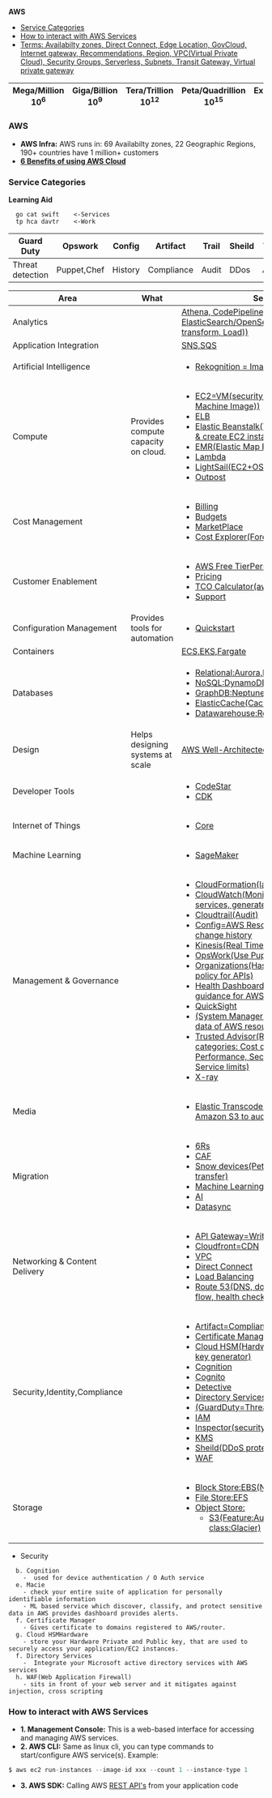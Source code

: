 **AWS**
- [Service Categories](#sc)
- [How to interact with AWS Services](#how)
- [Terms: Availabilty zones, Direct Connect, Edge Location, GovCloud, Internet gateway, Recommendations, Region, VPC(Virtual Private Cloud), Security Groups, Serverless, Subnets, Transit Gateway, Virtual private gateway](Terms)

| Mega/Million 10<sup>6</sup> | Giga/Billion 10<sup>9</sup> | Tera/Trillion 10<sup>12</sup> | Peta/Quadrillion 10<sup>15</sup> | Exa/Quintillion 10<sup>18</sup> | Zeta/Sextillion 10<sup>21</sup> |
| --- | --- | --- | --- | --- | --- |

### AWS
- **AWS Infra:** AWS runs in: 69 Availabilty zones, 22 Geographic Regions, 190+ countries have 1 million+ customers
- **[6 Benefits of using AWS Cloud](/System-Design/Concepts#adv)**

<a name=sc></a>
### Service Categories
**Learning Aid**
```
  go cat swift    <-Services
  tp hca davtr    <-Work
```
|Guard Duty|Opswork|Config|Artifact|Trail|Sheild|Watch|Inspector|Formation|Trusted-Advisor|
|---|---|---|---|---|---|---|---|---|---|
|Threat detection|Puppet,Chef|History|Compliance|Audit|DDos|Alarms|Vunerablity|Template|Recommendation|


|Area|What|Services|
|---|---|---|
|Analytics||[Athena, CodePipeline, ElasticSearch/OpenSearch, Glue(ETL(Extract, transform, Load))](Analytics)|
|Application Integration||[SNS,SQS](Application_Integration)|
|Artificial Intelligence||[<ul><li>Rekognition = Image recognition</li></ul>](Artificial_Intelligence)|
|Compute|Provides compute capacity on cloud.|[<ul> <li>EC2=VM(security groups, AMI(Amazon Machine Image))</li> <li>ELB</li> <li>Elastic Beanstalk(Take(a.out + config files) & create EC2 instance)</li> <li>EMR(Elastic Map Reduce)</li> <li>Lambda</li> <li>LightSail(EC2+OS+Service(eg:wordpress))</li> <li>Outpost</li> </ul>](Compute)|
|Cost Management||[<ul> <li>Billing</li> <li>Budgets</li> <li>MarketPlace</li> <li>Cost Explorer(Forecast spending</li> </ul>](Cost_Management)|
|Customer Enablement||[<ul> <li>AWS Free TierPersonal</li> <li>Pricing</li> <li>TCO Calculator(aws vs onprem cost)</li> <li>Support</li> </ul>](Customer_Enablement)|
|Configuration Management|Provides tools for automation|[<ul> <li>Quickstart</li> </ul>](Configuration_Management)|
|Containers||[ECS,EKS,Fargate](Container)|
|Databases||[<ul><li>Relational:Aurora,RDS(no autoscaling)</li> <li>NoSQL:DynamoDB(auto scales),Accelrator</li> <li>GraphDB:Neptune</li> <li>ElasticCache(Cache before DB)</li> <li>Datawarehouse:RedShift, DMS</li></ul>](/System-Design/Concepts/Databases)|
|Design|Helps designing systems at scale|[AWS Well-Architected Framework](Design)|
|Developer Tools||[<ul><li>CodeStar</li> <li>CDK</li></ul>](Developer_Tools)|
|Internet of Things||[<ul> <li>Core</li> </ul>](Internet_of_Things)|
|Machine Learning||[<ul> <li>SageMaker</li> </ul>](Machine_Learning)|
|Management & Governance||[<ul> <li>CloudFormation(IaaS)=Template</li> <li>CloudWatch(Monitor performance of AWS services, generate alarms, metrices)</li> <li>Cloudtrail(Audit)</li> <li>Config=AWS Resources configuration change history</li> <li>Kinesis(Real Time Data)</li> <li>OpsWork(Use Puppet, Chef)</li> <li>Organizations(Has SCP(service control policy for APIs)</li> <li>Health Dashboard(Alerts & remediation guidance for AWS resources)</li> <li>QuickSight</li> <li>(System Manager(SSM)=See Operatinal data of AWS resources take action)</li> <li>Trusted Advisor(Recommendations in 5 categories: Cost optimization, Performance, Security, Fault tolerance, Service limits)</li> <li>X-ray</li></ul>](Management_Governance)|
|Media||[<ul><li>Elastic Transcoder=Convert media in Amazon S3 to audio,video</li></ul>](#Media)|
|Migration||[<ul><li>6Rs</li> <li>CAF</li> <li>Snow devices(Peta byte scale data transfer)</li> <li>Machine Learning</li> <li>AI</li> <li>Datasync</li></ul>](Migration_and_Transfer)|
|Networking & Content Delivery||[<ul> <li>API Gateway=Write HTTP APIs</li> <li>Cloudfront=CDN</li> <li>VPC</li> <li>Direct Connect</li> <li>Load Balancing</li> <li>Route 53(DNS, domain registration, traffic flow, health check, failover)</li><ul>](Network)|
|Security,Identity,Compliance||[<ul><li>Artifact=Compliance</li> <li>Certificate Manager</li> <li>Cloud HSM(Hardware based encryption key generator)</li> <li>Cognition</li> <li>Cognito</li> <li>Detective</li> <li>Directory Services</li> <li>(GuardDuty=Threat detection)</li> <li>IAM</li> <li>Inspector(security vunerabilites scanner)</li> <li>KMS</li>  <li>Sheild(DDoS protection)</li> <li>WAF</li></ul>](Security)|
|Storage||[<ul><li>Block Store:EBS(No Autoscaling)</li> <li>File Store:EFS</li> <li>Object Store:<ul><li>S3(Feature:Autoscale, macie, Storage class:Glacier)</li></ul></li></ul>](Storage)|

- Security
```
  b. Cognition
    -  used for device authentication / O Auth service 
  e. Macie
    - check your entire suite of application for personally identifiable information
    - ML based service which discover, classify, and protect sensitive data in AWS provides dashboard provides alerts.
  f. Certificate Manager
    - Gives certificate to domains registered to AWS/router.
  g. Cloud HSMHardware
    - store your Hardware Private and Public key, that are used to securely access your application/EC2 instances.
  f. Directory Services
    -  Integrate your Microsoft active directory services with AWS services
  h. WAF(Web Application Firewall)
    - sits in front of your web server and it mitigates against injection, cross scripting
```

<a name=how></a>
### How to interact with AWS Services
- **1. Management Console:** This is a web-based interface for accessing and managing AWS services.
- **2. AWS CLI:** Same as linux cli, you can type commands to start/configure AWS service(s). Example:
```c
$ aws ec2 run-instances --image-id xxx --count 1 --instance-type 1
```
- **3. AWS SDK:** Calling AWS [REST API's](/Networking/OSI-Layers/Layer-7/WebServer_WebClient_WebService/WebClient_Connecting_WebServer/REST) from your application code
